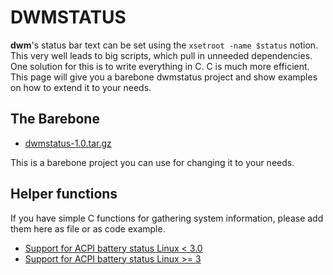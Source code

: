 DWMSTATUS
=========

**dwm**'s status bar text can be set using the `xsetroot -name $status`
notion. This very well leads to big scripts, which pull in unneeded
dependencies. One solution for this is to write everything in C. C is much
more efficient. This page will give you a barebone dwmstatus project and
show examples on how to extend it to your needs.

The Barebone
------------

* [dwmstatus-1.0.tar.gz](dwmstatus-1.0.tar.gz)

This is a barebone project you can use for changing it to your needs.

Helper functions
----------------

If you have simple C functions for gathering system information, please
add them here as file or as code example.

* [Support for ACPI battery status Linux < 3.0](new-acpi-battery.c)
* [Support for ACPI battery status Linux >= 3](even-newer-acpi-battery.c)


